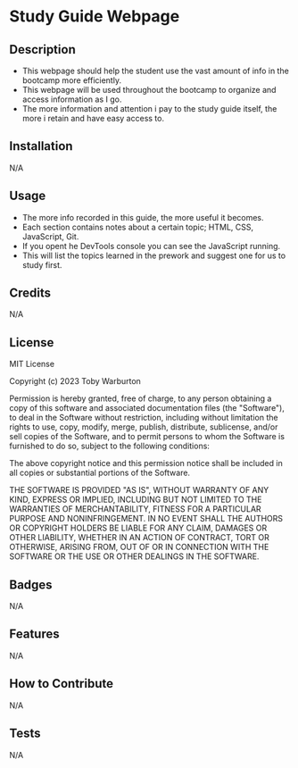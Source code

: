 # Study Guide Webpage

## Description

- This webpage should help the student use the vast amount of info in the bootcamp more efficiently.
- This webpage will be used throughout the bootcamp to organize and access information as I go.
- The more information and attention i pay to the study guide itself, the more i retain and have easy access to.


## Installation

N/A

## Usage

- The more info recorded in this guide, the more useful it becomes.
- Each section contains notes about a certain topic; HTML, CSS, JavaScript, Git.
- If you opent he DevTools console you can see the JavaScript running.
- This will list the topics learned in the prework and suggest one for us to study first.


## Credits

N/A

## License

MIT License

Copyright (c) 2023 Toby Warburton

Permission is hereby granted, free of charge, to any person obtaining a copy
of this software and associated documentation files (the "Software"), to deal
in the Software without restriction, including without limitation the rights
to use, copy, modify, merge, publish, distribute, sublicense, and/or sell
copies of the Software, and to permit persons to whom the Software is
furnished to do so, subject to the following conditions:

The above copyright notice and this permission notice shall be included in all
copies or substantial portions of the Software.

THE SOFTWARE IS PROVIDED "AS IS", WITHOUT WARRANTY OF ANY KIND, EXPRESS OR
IMPLIED, INCLUDING BUT NOT LIMITED TO THE WARRANTIES OF MERCHANTABILITY,
FITNESS FOR A PARTICULAR PURPOSE AND NONINFRINGEMENT. IN NO EVENT SHALL THE
AUTHORS OR COPYRIGHT HOLDERS BE LIABLE FOR ANY CLAIM, DAMAGES OR OTHER
LIABILITY, WHETHER IN AN ACTION OF CONTRACT, TORT OR OTHERWISE, ARISING FROM,
OUT OF OR IN CONNECTION WITH THE SOFTWARE OR THE USE OR OTHER DEALINGS IN THE
SOFTWARE.

## Badges

N/A

## Features

N/A

## How to Contribute

N/A

## Tests

N/A
